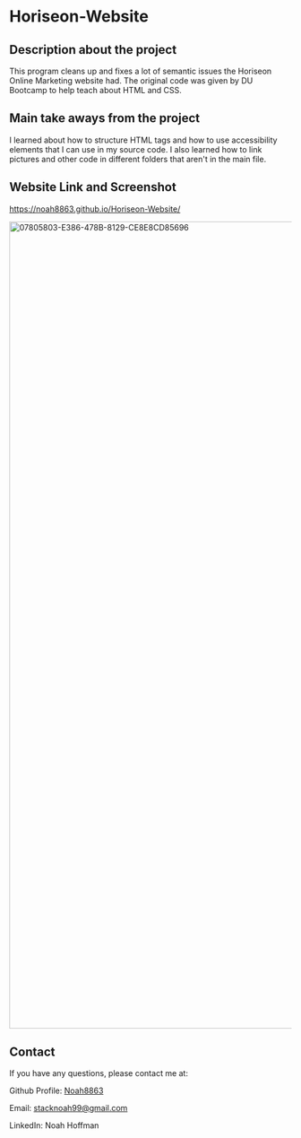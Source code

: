 # Horiseon-Website

## Description about the project

This program cleans up and fixes a lot of semantic issues the Horiseon Online Marketing website had. The original code was given by DU Bootcamp to help teach about HTML and CSS. 

## Main take aways from the project

I learned about how to structure HTML tags and how to use accessibility elements that I can use in my source code. I also learned how to link pictures and other code in different folders that aren't in the main file. 

## Website Link and Screenshot 
https://noah8863.github.io/Horiseon-Website/

<img width="1440" alt="07805803-E386-478B-8129-CE8E8CD85696" src="https://user-images.githubusercontent.com/60634270/166840298-85e51e3f-1e2e-4f0b-8474-0d5c6108ec37.png">

## Contact 
If you have any questions, please contact me at:

Github Profile: [Noah8863](https://github.com/Noah8863)

Email: stacknoah99@gmail.com 

LinkedIn: Noah Hoffman
